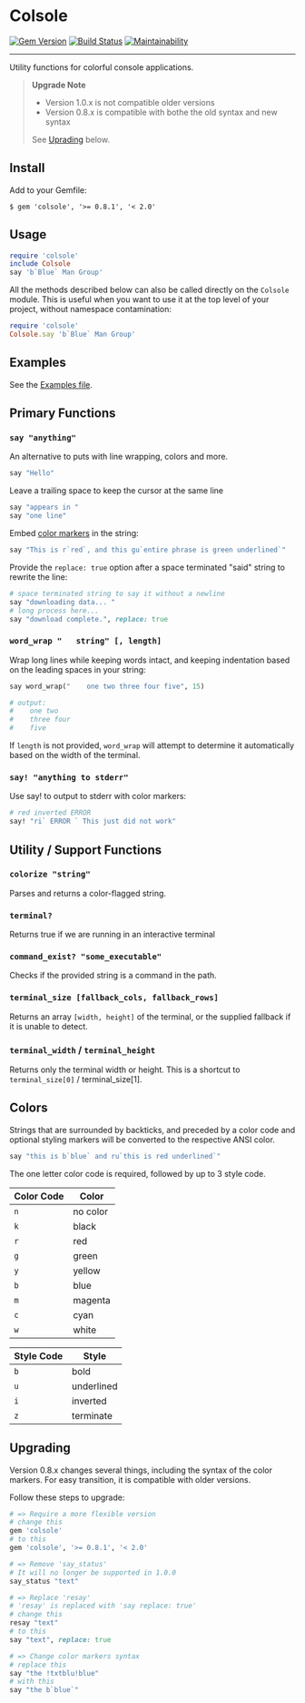 # Colsole

[![Gem Version](https://badge.fury.io/rb/colsole.svg)](https://badge.fury.io/rb/colsole)
[![Build Status](https://github.com/DannyBen/colsole/workflows/Test/badge.svg)](https://github.com/DannyBen/colsole/actions?query=workflow%3ATest)
[![Maintainability](https://api.codeclimate.com/v1/badges/0556015f7cd2080531a1/maintainability)](https://codeclimate.com/github/DannyBen/colsole/maintainability)

---

Utility functions for colorful console applications.

> **Upgrade Note**
> 
> - Version 1.0.x is not compatible older versions
> - Version 0.8.x is compatible with bothe the old syntax and new syntax
> 
> See [Uprading](#upgrading) below.

## Install

Add to your Gemfile:

```
$ gem 'colsole', '>= 0.8.1', '< 2.0'
```

## Usage

```ruby
require 'colsole'
include Colsole
say 'b`Blue` Man Group'
```

All the methods described below can also be called directly on the `Colsole` module. This is useful when you want to use it at the top level of your project, without namespace contamination:

```ruby
require 'colsole'
Colsole.say 'b`Blue` Man Group'
```

## Examples

See the [Examples file](https://github.com/DannyBen/colsole/blob/master/example.rb).

## Primary Functions

### `say "anything"`

An alternative to puts with line wrapping, colors and more.

```ruby
say "Hello"
```

Leave a trailing space to keep the cursor at the same line

```ruby
say "appears in "
say "one line"
```

Embed [color markers](#colors) in the string:

```ruby
say "This is r`red`, and this gu`entire phrase is green underlined`"
```

Provide the `replace: true` option after a space terminated "said" string to
rewrite the line:

```ruby
# space terminated string to say it without a newline
say "downloading data... "
# long process here...
say "download complete.", replace: true
```

### `word_wrap "   string" [, length]`

Wrap long lines while keeping words intact, and keeping indentation based on the
leading spaces in your string:

```ruby
say word_wrap("    one two three four five", 15)

# output:
#    one two
#    three four
#    five
```

If `length` is not provided, `word_wrap` will attempt to determine it
automatically based on the width of the terminal.

### `say! "anything to stderr"`

Use say! to output to stderr with color markers:

```ruby
# red inverted ERROR
say! "ri` ERROR ` This just did not work"
```

## Utility / Support Functions

### `colorize "string"`

Parses and returns a color-flagged string.

### `terminal?`

Returns true if we are running in an interactive terminal

### `command_exist? "some_executable"`

Checks if the provided string is a command in the path.

### `terminal_size [fallback_cols, fallback_rows]`

Returns an array `[width, height]` of the terminal, or the supplied 
fallback if it is unable to detect.

### `terminal_width` / `terminal_height`

Returns only the terminal width or height. This is a shortcut to 
`terminal_size[0]` / terminal_size[1].

## Colors

Strings that are surrounded by backticks, and preceded by a color code and
optional styling markers will be converted to the respective ANSI color.

```ruby
say "this is b`blue` and ru`this is red underlined`"
```

The one letter color code is required, followed by up to 3 style code.

| Color Code | Color    |
| ---------- | -------- |
| `n`        | no color |
| `k`        | black    |
| `r`        | red      |
| `g`        | green    |
| `y`        | yellow   |
| `b`        | blue     |
| `m`        | magenta  |
| `c`        | cyan     |
| `w`        | white    |

| Style Code | Style      |
| ---------- | ---------- |
| `b`        | bold       |
| `u`        | underlined |
| `i`        | inverted   |
| `z`        | terminate  |

## Upgrading

Version 0.8.x changes several things, including the syntax of the color
markers. For easy transition, it is compatible with older versions.

Follow these steps to upgrade:

```ruby
# => Require a more flexible version
# change this
gem 'colsole'
# to this
gem 'colsole', '>= 0.8.1', '< 2.0'

# => Remove 'say_status'
# It will no longer be supported in 1.0.0
say_status "text"

# => Replace 'resay'
# 'resay' is replaced with 'say replace: true'
# change this
resay "text"
# to this
say "text", replace: true

# => Change color markers syntax
# replace this
say "the !txtblu!blue"
# with this
say "the b`blue`"
```

